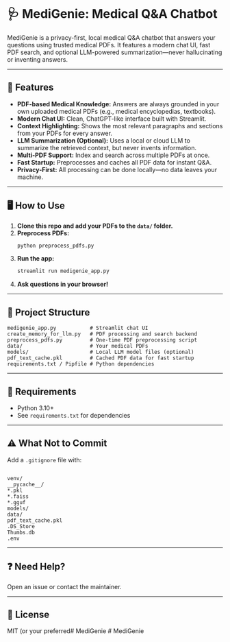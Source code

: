 # 🩺 MediGenie: Medical Q&A Chatbot

MediGenie is a privacy-first, local medical Q&A chatbot that answers your questions using trusted medical PDFs. It features a modern chat UI, fast PDF search, and optional LLM-powered summarization—never hallucinating or inventing answers.

---

## 🚀 Features

- **PDF-based Medical Knowledge:** Answers are always grounded in your own uploaded medical PDFs (e.g., medical encyclopedias, textbooks).
- **Modern Chat UI:** Clean, ChatGPT-like interface built with Streamlit.
- **Context Highlighting:** Shows the most relevant paragraphs and sections from your PDFs for every answer.
- **LLM Summarization (Optional):** Uses a local or cloud LLM to summarize the retrieved context, but never invents information.
- **Multi-PDF Support:** Index and search across multiple PDFs at once.
- **Fast Startup:** Preprocesses and caches all PDF data for instant Q&A.
- **Privacy-First:** All processing can be done locally—no data leaves your machine.

---

## 🖥️ How to Use

1. **Clone this repo and add your PDFs to the `data/` folder.**
2. **Preprocess PDFs:**
   ```bash
   python preprocess_pdfs.py
   ```
3. **Run the app:**
   ```bash
   streamlit run medigenie_app.py
   ```
4. **Ask questions in your browser!**

---

## 📁 Project Structure

```
medigenie_app.py           # Streamlit chat UI
create_memory_for_llm.py   # PDF processing and search backend
preprocess_pdfs.py         # One-time PDF preprocessing script
data/                      # Your medical PDFs
models/                    # Local LLM model files (optional)
pdf_text_cache.pkl         # Cached PDF data for fast startup
requirements.txt / Pipfile # Python dependencies
```

---

## 📝 Requirements

- Python 3.10+
- See `requirements.txt` for dependencies

---

## ⚠️ What Not to Commit

Add a `.gitignore` file with:
```

venv/
__pycache__/
*.pkl
*.faiss
*.gguf
models/
data/
pdf_text_cache.pkl
.DS_Store
Thumbs.db
.env

```

---

## ❓ Need Help?

Open an issue or contact the maintainer.

---

## 📜 License

MIT (or your preferred#   M e d i G e n i e 
 
 #   M e d i G e n i e 
 
 

